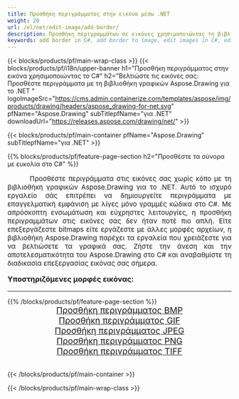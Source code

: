 ```yaml
---
title: Προσθήκη περιγράμματος στην εικόνα μέσω .NET
weight: 20
url: /el/net/edit-image/add-border/
description: Προσθήκη περιγραμμάτων σε εικόνες χρησιμοποιώντας τη βιβλιοθήκη γραφικών Aspose.Drawing για .NET (C#)
keywords: add border in C#, add border to image, edit images in C#, edit bitmap, graphic library για .NET
---
```


{{< blocks/products/pf/main-wrap-class >}}
{{< blocks/products/pf/i18n/upper-banner h1="Προσθήκη περιγράμματος στην εικόνα χρησιμοποιώντας το C#" h2="Βελτιώστε τις εικόνες σας: Προσθέστε περιγράμματα με τη βιβλιοθήκη γραφικών Aspose.Drawing για το .NET " logoImageSrc="https://cms.admin.containerize.com/templates/aspose/img/products/drawing/headers/aspose_drawing-for-net.svg" pfName="Aspose.Drawing" subTitlepfName="για .NET" downloadUrl="https://releases.aspose.com/drawing/net/" >}}

{{< blocks/products/pf/main-container pfName="Aspose.Drawing" subTitlepfName="για .NET" >}}

{{% blocks/products/pf/feature-page-section  h2="Προσθέστε τα σύνορα με ευκολία στο C#" %}}
<p align="justify" style="text-indent:50px;font-size:15px;">
Προσθέστε περιγράμματα στις εικόνες σας χωρίς κόπο με τη βιβλιοθήκη γραφικών Aspose.Drawing για το .NET. Αυτό το ισχυρό εργαλείο σάς επιτρέπει να δημιουργείτε περιγράμματα με επαγγελματική εμφάνιση με λίγες μόνο γραμμές κώδικα στο C#. Με απρόσκοπτη ενσωμάτωση και εύχρηστες λειτουργίες, η προσθήκη περιγραμμάτων στις εικόνες σας δεν ήταν ποτέ πιο απλή. Είτε επεξεργάζεστε bitmaps είτε εργάζεστε με άλλες μορφές αρχείων, η βιβλιοθήκη Aspose.Drawing παρέχει τα εργαλεία που χρειάζεστε για να βελτιώσετε τα γραφικά σας. Ζήστε την άνεση και την αποτελεσματικότητα του Aspose.Drawing στο C# και αναβαθμίστε τη διαδικασία επεξεργασίας εικόνας σας σήμερα.</p>

<h3 style="margin-top:16px;">
Υποστηριζόμενες μορφές εικόνας:
</h3>

<hr/>
{{% /blocks/products/pf/feature-page-section %}}
<div class="container-fluid productfamilypage bg-gray">
    <div class="convertypes bg-gray agp-content section">
        <div class="container">
		    <div class="row other-converters" style="font-size: 19px;text-align:center;">
		        <div class='col-md-3 other-converter remove-lp remove-rp'><a href="bmp/" style="padding:15px;">Προσθήκη περιγράμματος BMP</a></div>
                <div class='col-md-3 other-converter remove-lp remove-rp'><a href="gif/" style="padding:15px;">Προσθήκη περιγράμματος GIF</a></div>
                <div class='col-md-3 other-converter remove-lp remove-rp'><a href="jpeg/" style="padding:15px;">Προσθήκη περιγράμματος JPEG</a></div>
                <div class='col-md-3 other-converter remove-lp remove-rp'><a href="png/" style="padding:15px;">Προσθήκη περιγράμματος PNG</a></div>
                <div class='col-md-3 other-converter remove-lp remove-rp'><a href="tiff/" style="padding:15px;">Προσθήκη περιγράμματος TIFF</a></div>
            </div>
        </div>
    </div>
</div>
<br/>

{{< /blocks/products/pf/main-container >}}

{{< /blocks/products/pf/main-wrap-class >}}
